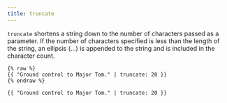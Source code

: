 ```yaml
---
title: truncate
---
```


`truncate` shortens a string  down to the number of characters passed as a parameter. If the number of characters specified is less than the length of the string, an ellipsis (...) is appended to the string and is included in the character count.

```liquid
{% raw %}
{{ "Ground control to Major Tom." | truncate: 20 }}
{% endraw %}
```

```text
{{ "Ground control to Major Tom." | truncate: 20 }}
```
